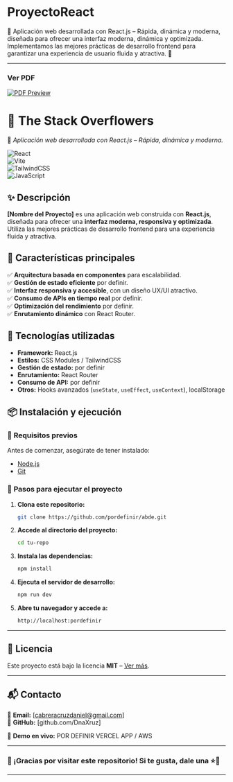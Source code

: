 # ProyectoReact
🚀 Aplicación web desarrollada con React.js – Rápida, dinámica y moderna, diseñada para ofrecer una interfaz moderna, dinámica y optimizada. Implementamos las mejores prácticas de desarrollo frontend para garantizar una experiencia de usuario fluida y atractiva. 🚀  

---
### Ver PDF
[![PDF Preview](https://img.shields.io/badge/Ver%20PDF-%23FF5722.svg)](https://github.com/DnaXruz/ProyectoReact/blob/main/Proyecto%20equipo%20The%20Stack%20Overflowers.pdf)


# 📌 The Stack Overflowers 
🚀 *Aplicación web desarrollada con React.js – Rápida, dinámica y moderna.*  

![React](https://img.shields.io/badge/React-18.2.0-blue?style=flat&logo=react)  
![Vite](https://img.shields.io/badge/Vite-4.3-purple?style=flat&logo=vite)  
![TailwindCSS](https://img.shields.io/badge/TailwindCSS-3.2-blue?style=flat&logo=tailwindcss)  
![JavaScript](https://img.shields.io/badge/JavaScript-ES6-yellow?style=flat&logo=javascript)  

## ✨ **Descripción**  
**[Nombre del Proyecto]** es una aplicación web construida con **React.js**, diseñada para ofrecer una **interfaz moderna, responsiva y optimizada**. Utiliza las mejores prácticas de desarrollo frontend para una experiencia fluida y atractiva.  

## 🎯 **Características principales**  
✅ **Arquitectura basada en componentes** para escalabilidad.  
✅ **Gestión de estado eficiente** por definir.  
✅ **Interfaz responsiva y accesible**, con un diseño UX/UI atractivo.  
✅ **Consumo de APIs en tiempo real** por definir.  
✅ **Optimización del rendimiento** por definir.  
✅ **Enrutamiento dinámico** con React Router.  

## 🚀 **Tecnologías utilizadas**  
- **Framework:** React.js  
- **Estilos:** CSS Modules / TailwindCSS  
- **Gestión de estado:** por definir  
- **Enrutamiento:** React Router  
- **Consumo de API:** por definir
- **Otros:** Hooks avanzados (`useState`, `useEffect`, `useContext`), localStorage  

## 📦 **Instalación y ejecución**  

### 🔹 **Requisitos previos**  
Antes de comenzar, asegúrate de tener instalado:  
- [Node.js](https://nodejs.org/)  
- [Git](https://git-scm.com/)  

### 🔹 **Pasos para ejecutar el proyecto**  
1. **Clona este repositorio:**  
   ```bash
   git clone https://github.com/pordefinir/abde.git
   ```  
2. **Accede al directorio del proyecto:**  
   ```bash
   cd tu-repo
   ```  
3. **Instala las dependencias:**  
   ```bash
   npm install
   ```  
4. **Ejecuta el servidor de desarrollo:**  
   ```bash
   npm run dev
   ```  
5. **Abre tu navegador y accede a:**  
   ```bash
   http://localhost:pordefinir
   ```

---

## 📜 **Licencia**  
Este proyecto está bajo la licencia **MIT** – [Ver más](LICENSE).  

---

## 📬 **Contacto**  
📧 **Email:** [cabreracruzdaniel@gmail.com]  
🔗 **GitHub:** [github.com/DnaXruz]  

🔗 **Demo en vivo:** POR DEFINIR VERCEL APP / AWS   

---

### 🚀 ¡Gracias por visitar este repositorio! Si te gusta, dale una ⭐🙌  

---
